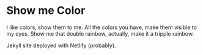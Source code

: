 # Show me Color

I like colors, show them to me. All the colors you have, make them visible to my eyes. Show me that double rainbow, actually, make it a tripple rainbow.


Jekyll site deployed with Netlify (probably).

